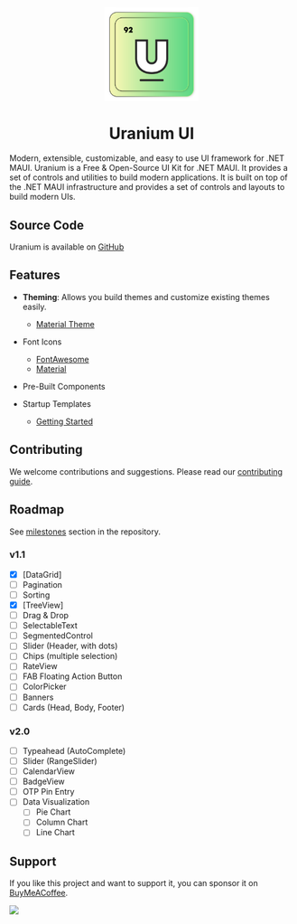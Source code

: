 <div align="center">
    <img align="center" src="./art/logo.svg" width="33%">
    <h1 align="center">Uranium UI</h1>
</div>
Modern, extensible, customizable, and easy to use UI framework for .NET MAUI.
Uranium is a Free & Open-Source UI Kit for .NET MAUI. It provides a set of controls and utilities to build modern applications. It is built on top of the .NET MAUI infrastructure and provides a set of controls and layouts to build modern UIs.

## Source Code
Uranium is available on [GitHub](https://github.com/enisn/UraniumUI)

## Features

- **Theming**: Allows you build themes and customize existing themes easily.
  - [Material Theme](https://enisn-projects.io/docs/en/uranium/latest/themes/material/Index)

- Font Icons
  - [FontAwesome](https://enisn-projects.io/docs/en/uranium/latest/theming/Icons#fontawesome)
  - [Material](https://enisn-projects.io/docs/en/uranium/latest/theming/Icons#material-icons)

- Pre-Built Components
- Startup Templates
	- [Getting Started](Getting-Started.md)  

## Contributing
We welcome contributions and suggestions. Please read our [contributing guide](#).


## Roadmap

See [milestones](https://github.com/enisn/UraniumUI/milestones) section in the repository.
### v1.1
- [x] [DataGrid]
 - [ ] Pagination
 - [ ] Sorting
- [x] [TreeView]
 - [ ] Drag & Drop
- [ ] SelectableText
- [ ] SegmentedControl
- [ ] Slider (Header, with dots)
- [ ] Chips (multiple selection)
- [ ] RateView
- [ ] FAB Floating Action Button
- [ ] ColorPicker
- [ ] Banners 
- [ ] Cards (Head, Body, Footer) 

### v2.0
- [ ] Typeahead (AutoComplete)
- [ ] Slider (RangeSlider)
- [ ] CalendarView
- [ ] BadgeView
- [ ] OTP Pin Entry
- [ ] Data Visualization
  - [ ] Pie Chart
  - [ ] Column Chart
  - [ ] Line Chart

## Support
If you like this project and want to support it, you can sponsor it on [BuyMeACoffee](https://www.buymeacoffee.com/enisn).

<a href="https://www.buymeacoffee.com/enisn"><img src="https://img.buymeacoffee.com/button-api/?text=Buy me a coffee&emoji=&slug=enisn&button_colour=40DCA5&font_colour=ffffff&font_family=Lato&outline_colour=000000&coffee_colour=FFDD00" /></a>
